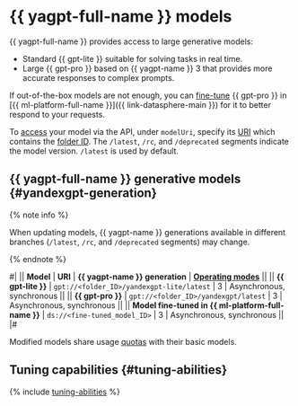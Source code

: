 # {{ yagpt-full-name }} models

{{ yagpt-full-name }} provides access to large generative models:

* Standard {{ gpt-lite }} suitable for solving tasks in real time.
* Large {{ gpt-pro }} based on {{ yagpt-name }} 3 that provides more accurate responses to complex prompts.

If out-of-the-box models are not enough, you can [fine-tune](../../tutorials/yagpt-tuning) {{ gpt-pro }} in [{{ ml-platform-full-name }}]({{ link-datasphere-main }}) for it to better respond to your requests.

To [access](../../operations/yandexgpt/create-prompt.md) your model via the API, under `modelUri`, specify its [URI](https://en.wikipedia.org/wiki/URI) which contains the [folder ID](../../../resource-manager/operations/folder/get-id.md). The `/latest`, `/rc`, and `/deprecated` segments indicate the model version. `/latest` is used by default.

## {{ yagpt-full-name }} generative models {#yandexgpt-generation}

{% note info %}

When updating models, {{ yagpt-name }} generations available in different branches (`/latest`, `/rc`, and `/deprecated` segments) may change.

{% endnote %}

#|
|| **Model** | **URI** | **{{ yagpt-name }} generation** | **[Operating modes](../index.md#working-mode)** ||
|| **{{ gpt-lite }}** | `gpt://<folder_ID>/yandexgpt-lite/latest` | 3 | Asynchronous, synchronous ||
|| **{{ gpt-pro }}** | `gpt://<folder_ID>/yandexgpt/latest` | 3 | Asynchronous, synchronous ||
|| **Model fine-tuned in {{ ml-platform-full-name }}** | `ds://<fine-tuned_model_ID>` | 3 | Asynchronous, synchronous ||
|#

Modified models share usage [quotas](../limits.md#quotas) with their basic models.

## Tuning capabilities {#tuning-abilities}

{% include [tuning-abilities](../../../_includes/foundation-models/yandexgpt/tuning-abilities.md) %}
